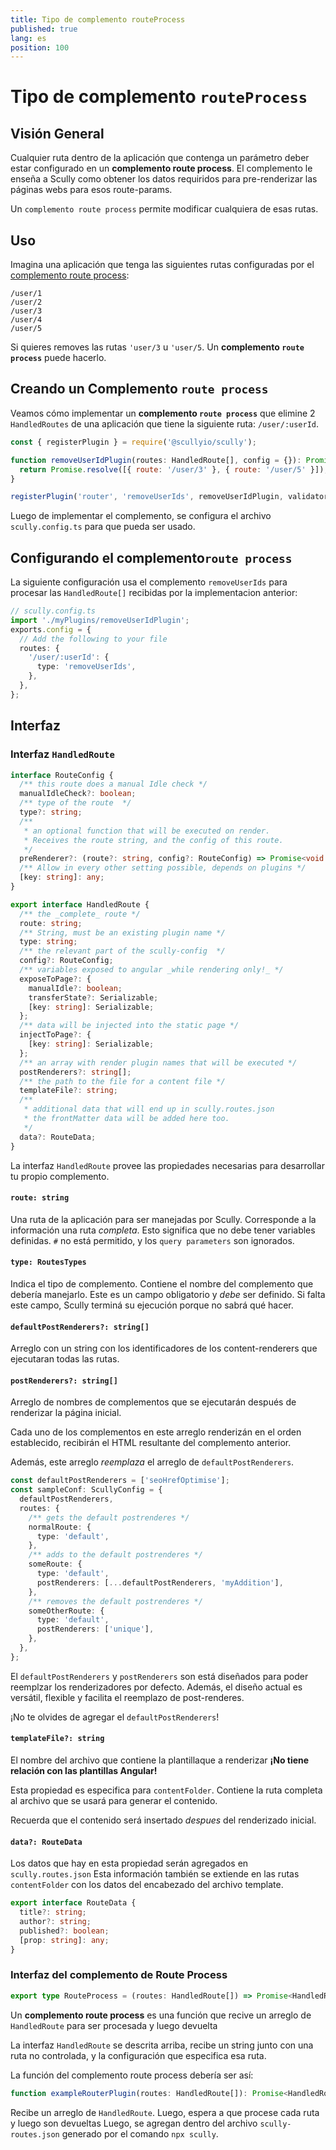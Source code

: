 ```yaml
---
title: Tipo de complemento routeProcess
published: true
lang: es
position: 100
---
```


# Tipo de complemento `routeProcess`

## Visión General

Cualquier ruta dentro de la aplicación que contenga un parámetro deber estar configurado en un **complemento route process**.
El complemento le enseña a Scully como obtener los datos requiridos para pre-renderizar las páginas webs para esos route-params.

Un `complemento route process` permite modificar cualquiera de esas rutas.

## Uso

Imagina una aplicación que tenga las siguientes rutas configuradas por el [complemento route process](/docs/Reference/plugins/types/router):

```
/user/1
/user/2
/user/3
/user/4
/user/5
```

Si quieres removes las rutas `'user/3` u `'user/5`. Un **complemento `route process`** puede hacerlo.

## Creando un Complemento `route process`

Veamos cómo implementar un **complemento `route process`** que elimine 2 `HandledRoutes` de una aplicación que tiene la siguiente ruta: `/user/:userId`.

```javascript
const { registerPlugin } = require('@scullyio/scully');

function removeUserIdPlugin(routes: HandledRoute[], config = {}): Promise<HandledRoute[]> {
  return Promise.resolve([{ route: '/user/3' }, { route: '/user/5' }]);
}

registerPlugin('router', 'removeUserIds', removeUserIdPlugin, validator);
```

Luego de implementar el complemento, se configura el archivo `scully.config.ts` para que pueda ser usado.

## Configurando el complemento`route process`

La siguiente configuración usa el complemento `removeUserIds` para procesar las `HandledRoute[]` recibidas por la implementacion anterior:

```typescript
// scully.config.ts
import './myPlugins/removeUserIdPlugin';
exports.config = {
  // Add the following to your file
  routes: {
    '/user/:userId': {
      type: 'removeUserIds',
    },
  },
};
```

## Interfaz

### Interfaz `HandledRoute`

```typescript
interface RouteConfig {
  /** this route does a manual Idle check */
  manualIdleCheck?: boolean;
  /** type of the route  */
  type?: string;
  /**
   * an optional function that will be executed on render.
   * Receives the route string, and the config of this route.
   */
  preRenderer?: (route?: string, config?: RouteConfig) => Promise<void | false>;
  /** Allow in every other setting possible, depends on plugins */
  [key: string]: any;
}

export interface HandledRoute {
  /** the _complete_ route */
  route: string;
  /** String, must be an existing plugin name */
  type: string;
  /** the relevant part of the scully-config  */
  config?: RouteConfig;
  /** variables exposed to angular _while rendering only!_ */
  exposeToPage?: {
    manualIdle?: boolean;
    transferState?: Serializable;
    [key: string]: Serializable;
  };
  /** data will be injected into the static page */
  injectToPage?: {
    [key: string]: Serializable;
  };
  /** an array with render plugin names that will be executed */
  postRenderers?: string[];
  /** the path to the file for a content file */
  templateFile?: string;
  /**
   * additional data that will end up in scully.routes.json
   * the frontMatter data will be added here too.
   */
  data?: RouteData;
}
```

La interfaz `HandledRoute` provee las propiedades necesarias para desarrollar tu propio complemento.

#### `route: string`

Una ruta de la aplicación para ser manejadas por Scully.
Corresponde a la información una ruta _completa_. Esto significa que no debe tener variables definidas.
`#` no está permitido, y los `query parameters` son ignorados.

#### `type: RoutesTypes`

Indica el tipo de complemento. Contiene el nombre del complemento que debería manejarlo.
Este es un campo obligatorio y _debe_ ser definido. Si falta este campo, Scully terminá su ejecución porque no sabrá qué hacer.

#### `defaultPostRenderers?: string[]`

Arreglo con un string con los identificadores de los content-renderers que ejecutaran todas las rutas.

#### `postRenderers?: string[]`

Arreglo de nombres de complementos que se ejecutarán después de renderizar la página inicial.

Cada uno de los complementos en este arreglo renderizán en el orden establecido, recibirán el HTML resultante del complemento anterior.

Además, este arreglo _reemplaza_ el arreglo de `defaultPostRenderers`.

```typescript
const defaultPostRenderers = ['seoHrefOptimise'];
const sampleConf: ScullyConfig = {
  defaultPostRenderers,
  routes: {
    /** gets the default postrenderes */
    normalRoute: {
      type: 'default',
    },
    /** adds to the default postrenderes */
    someRoute: {
      type: 'default',
      postRenderers: [...defaultPostRenderers, 'myAddition'],
    },
    /** removes the default postrenderes */
    someOtherRoute: {
      type: 'default',
      postRenderers: ['unique'],
    },
  },
};
```

El `defaultPostRenderers` y `postRenderers` son está diseñados para poder reemplzar los renderizadores por defecto. Además, el diseño actual es versátil, flexible y facilita el reemplazo de post-renderes.

¡No te olvides de agregar el `defaultPostRenderers`!

#### `templateFile?: string`

El nombre del archivo que contiene la plantillaque a renderizar **¡No tiene relación con las plantillas Angular!**

Esta propiedad es especifica para `contentFolder`. Contiene la ruta completa al archivo que se usará para generar el contenido.

Recuerda que el contenido será insertado _despues_ del renderizado inicial.

#### `data?: RouteData`

Los datos que hay en esta propiedad serán agregados en `scully.routes.json`
Esta información también se extiende en las rutas `contentFolder` con los datos del encabezado del archivo template.

```typescript
export interface RouteData {
  title?: string;
  author?: string;
  published?: boolean;
  [prop: string]: any;
}
```

### Interfaz del complemento de Route Process

```typescript
export type RouteProcess = (routes: HandledRoute[]) => Promise<HandledRoute[]>;
```

Un **complemento route process** es una función que recive un arreglo de `HandledRoute` para ser procesada y luego devuelta

La interfaz `HandledRoute` se descrita arriba, recibe un string junto con una ruta no controlada, y la configuración que especifica esa ruta.

La función del complemento route process debería ser así:

```typescript
function exampleRouterPlugin(routes: HandledRoute[]): Promise<HandledRoute[]> {}
```

Recibe un arreglo de `HandledRoute`. Luego, espera a que procese cada ruta y luego son devueltas
Luego, se agregan dentro del archivo `scully-routes.json` generado por el comando `npx scully`.
